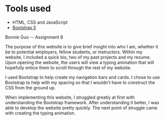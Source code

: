 # Tools used #
* HTML, CSS and JavaScript
* [Bootstrap 5](https://getbootstrap.com/docs/5.0/getting-started/introduction/)

Bonnie Guo -- Assignment 8

The purpose of this website is to give brief insight into who I am, whether it be to potential
employers, fellow students, or instructors. Within my website, I included a quick bio, two of my 
past projects and my resume. Upon opening the website, the users will view a typing animation
that will hopefully entice them to scroll through the rest of my website. 

I used Bootstrap to help create my navigation bars and cards. I chose to use Bootstrap to help 
with my spacing so that I wouldn't have to construct the CSS from the ground up. 

When implementing this website, I struggled greatly at first with understanding the Bootstrap 
framework. After understanding it better, I was able to develop the website pretty quickly. The next 
point of struggle came with creating the typing animation. 

